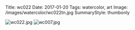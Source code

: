 Title: wc022
Date: 2017-01-20
Tags: watercolor, art
Image: /images/watercolor/wc022tn.jpg
SummaryStyle: thumbonly

![wc022.jpg]({filename}/images/watercolor/wc022.jpg)
![wc007.jpg]({filename}/images/watercolor/wc007.jpg)
